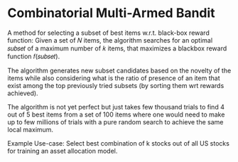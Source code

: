 # Combinatorial Multi-Armed Bandit

A method for selecting a subset of best items w.r.t. black-box reward function: Given a set of 𝑁 items, the algorithm searches for an optimal 𝑠𝑢𝑏𝑠𝑒𝑡 of a maximum number of 𝑘 items, that maximizes a blackbox reward function 𝑓(𝑠𝑢𝑏𝑠𝑒𝑡).

The algorithm generates new subset candidates based on the novelty of the items while also considering what is the ratio of presence of an item that exist among the top previously tried subsets (by sorting them wrt rewards achieved).

The algorithm is not yet perfect but just takes few thousand trials to find 4 out of 5 best items from a set of 100 items where one would need to make up to few millions of trials with a pure random search to achieve the same local maximum.

Example Use-case: Select best combination of k stocks out of all US stocks for training an asset allocation model.
